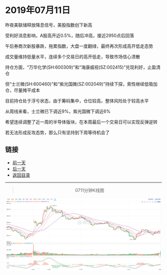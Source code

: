 # 2019年07月11日

昨夜美联储释放降息信号，美股指数创下新高

受利好消息影响，A股高开近0.5%，随后冲高，接近2950点后回落

午后券商次新股暴跌，拖累指数，大盘一度翻绿，最终再次形成高开低走态势

成交量维持低量水平，连续多个交易日的高开低走，导致市场信心溃散

持仓方面，“万华化学(SH:600309)”和“海康威视(SZ:002415)”兑现利好，止盈清仓

但“士兰微(SH:600460)”和“紫光国微(SZ:002049)”持续下探，索性继续低吸加仓，尽量摊平成本

目前持仓处于浮亏状态，由于筹码集中，仓位较高，整体风险处于较高水平

从周线来看，士兰微已下调近9%，紫光国微下调近6%

希望连续调整了近一周的半导体版块，在本周最后一个交易日可以实现反弹逆转

若无法形成反攻态势，那么只有坚持到下周等待机会了




## 链接

- [前一天](https://github.com/gdoggy/investment-diary/blob/master/2019/0710.md)
- [后一天](https://github.com/gdoggy/investment-diary/blob/master/2019/0712.md)
- [返回目录](https://github.com/gdoggy/investment-diary)

------

> <center>0711分钟K线图</center>

![K minute](https://github.com/gdoggy/investment-diary/blob/master/2019/RunChart/0711.png)